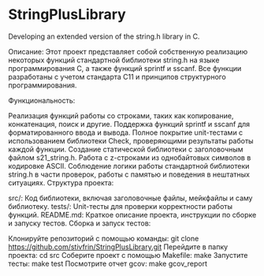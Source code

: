 # StringPlusLibrary
 Developing an extended version of the string.h library in C.

Описание:
Этот проект представляет собой собственную реализацию некоторых функций стандартной библиотеки string.h на языке программирования C, а также функций sprintf и sscanf. Все функции разработаны с учетом стандарта C11 и принципов структурного программирования.

Функциональность:

Реализация функций работы со строками, таких как копирование, конкатенация, поиск и другие.
Поддержка функций sprintf и sscanf для форматированного ввода и вывода.
Полное покрытие unit-тестами с использованием библиотеки Check, проверяющими результаты работы каждой функции.
Создание статической библиотеки с заголовочным файлом s21_string.h.
Работа с z-строками из однобайтовых символов в кодировке ASCII.
Соблюдение логики работы стандартной библиотеки string.h в части проверок, работы с памятью и поведения в нештатных ситуациях.
Структура проекта:

src/: Код библиотеки, включая заголовочные файлы, мейкфайлы и саму библиотеку.
tests/: Unit-тесты для проверки корректности работы функций.
README.md: Краткое описание проекта, инструкции по сборке и запуску тестов.
Сборка и запуск тестов:

Клонируйте репозиторий с помощью команды: git clone https://github.com/stivfrin/StringPlusLibrary.git
Перейдите в папку проекта: cd src
Соберите проект с помощью Makefile: make
Запустите тесты: make test
Посмотрите отчет gcov: make gcov_report
